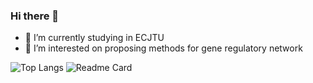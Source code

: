 ### Hi there 👋
- 🤔 I’m currently studying in ECJTU
- 🔭 I’m interested on proposing methods for gene regulatory network

![Top Langs](https://github-readme-stats.vercel.app/api/top-langs/?username=mengxu98&layout=compact&show_icons=true&theme=vue)
![Readme Card](https://github-readme-stats.vercel.app/api/pin/?username=mengxu98&repo=inferCSN&theme=vue)
<!--
![MengXu's github stats](https://github-readme-stats.vercel.app/api?username=mengxu98&show_icons=true)
**mengxu98/mengxu98** is a ✨ _special_ ✨ repository because its `README.md` (this file) appears on your GitHub profile.

Here are some ideas to get you started:

- 🔭 I’m currently working on ...
- 🌱 I’m currently learning ...
- 👯 I’m looking to collaborate on ...
- 🤔 I’m looking for help with ...
- 💬 Ask me about ...
- 📫 How to reach me: ...
- 😄 Pronouns: ...
- ⚡ Fun fact: ...
![Visitor Count](https://profile-counter.glitch.me/mengxu98/count.svg)
-->
